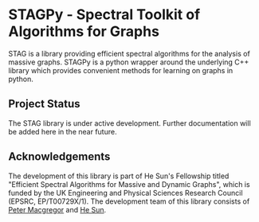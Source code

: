 # STAGPy - Spectral Toolkit of Algorithms for Graphs

STAG is a library providing efficient spectral algorithms for the analysis of massive graphs. STAGPy is a python wrapper around the underlying C++ library which provides convenient methods for learning on graphs in python.

## Project Status
The STAG library is under active development. Further documentation will be added here in the near future.

## Acknowledgements
The development of this library is part of He Sun's Fellowship  titled "Efficient Spectral Algorithms for Massive and Dynamic Graphs", which is funded by the UK Engineering and Physical Sciences Research Council (EPSRC, EP/T00729X/1). The development team of this library consists of [Peter Macgregor](https://pmacg.github.io/index.html) and [He Sun](https://homepages.inf.ed.ac.uk/hsun4/index.html).
